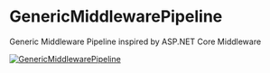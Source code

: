 # GenericMiddlewarePipeline
Generic Middleware Pipeline inspired by ASP.NET Core Middleware

[![GenericMiddlewarePipeline](https://img.shields.io/nuget/v/GenericMiddlewarePipeline.svg?style=flat-square)](https://www.nuget.org/packages/GenericMiddlewarePipeline)
